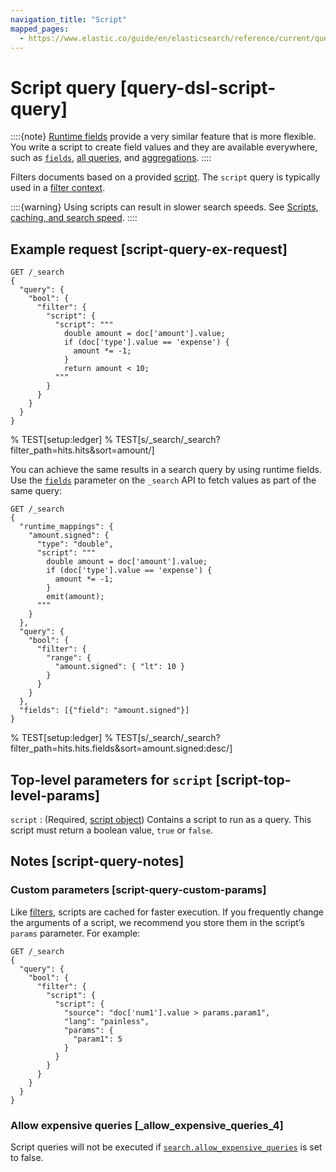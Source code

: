 ```yaml
---
navigation_title: "Script"
mapped_pages:
  - https://www.elastic.co/guide/en/elasticsearch/reference/current/query-dsl-script-query.html
---
```


# Script query [query-dsl-script-query]


::::{note}
[Runtime fields](docs-content://manage-data/data-store/mapping/runtime-fields.md) provide a very similar feature that is more flexible. You write a script to create field values and they are available everywhere, such as [`fields`](/reference/elasticsearch/rest-apis/retrieve-selected-fields.md), [all queries](/reference/query-languages/querydsl.md), and [aggregations](/reference/aggregations/index.md).
::::


Filters documents based on a provided [script](docs-content://explore-analyze/scripting/modules-scripting-using.md). The `script` query is typically used in a [filter context](/reference/query-languages/query-dsl/query-filter-context.md).

::::{warning}
Using scripts can result in slower search speeds. See [Scripts, caching, and search speed](docs-content://explore-analyze/scripting/scripts-search-speed.md).
::::


## Example request [script-query-ex-request]

```console
GET /_search
{
  "query": {
    "bool": {
      "filter": {
        "script": {
          "script": """
            double amount = doc['amount'].value;
            if (doc['type'].value == 'expense') {
              amount *= -1;
            }
            return amount < 10;
          """
        }
      }
    }
  }
}
```
% TEST[setup:ledger]
% TEST[s/_search/_search\?filter_path=hits.hits&sort=amount/]

You can achieve the same results in a search query by using runtime fields. Use the [`fields`](/reference/elasticsearch/rest-apis/retrieve-selected-fields.md) parameter on the `_search` API to fetch values as part of the same query:

```console
GET /_search
{
  "runtime_mappings": {
    "amount.signed": {
      "type": "double",
      "script": """
        double amount = doc['amount'].value;
        if (doc['type'].value == 'expense') {
          amount *= -1;
        }
        emit(amount);
      """
    }
  },
  "query": {
    "bool": {
      "filter": {
        "range": {
          "amount.signed": { "lt": 10 }
        }
      }
    }
  },
  "fields": [{"field": "amount.signed"}]
}
```
% TEST[setup:ledger]
% TEST[s/_search/_search\?filter_path=hits.hits.fields&sort=amount.signed:desc/]


## Top-level parameters for `script` [script-top-level-params]

`script`
:   (Required, [script object](docs-content://explore-analyze/scripting/modules-scripting-using.md)) Contains a script to run as a query. This script must return a boolean value, `true` or `false`.


## Notes [script-query-notes]

### Custom parameters [script-query-custom-params]

Like [filters](/reference/query-languages/query-dsl/query-filter-context.md), scripts are cached for faster execution. If you frequently change the arguments of a script, we recommend you store them in the script’s `params` parameter. For example:

```console
GET /_search
{
  "query": {
    "bool": {
      "filter": {
        "script": {
          "script": {
            "source": "doc['num1'].value > params.param1",
            "lang": "painless",
            "params": {
              "param1": 5
            }
          }
        }
      }
    }
  }
}
```


### Allow expensive queries [_allow_expensive_queries_4]

Script queries will not be executed if [`search.allow_expensive_queries`](/reference/query-languages/querydsl.md#query-dsl-allow-expensive-queries) is set to false.



